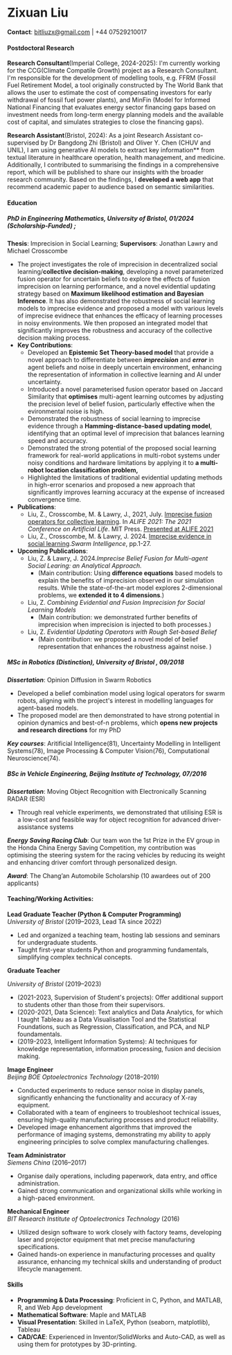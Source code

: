 # Zixuan Liu

**Contact**: [bitliuzx@gmail.com](mailto:bitliuzx@gmail.com) | +44 07529210017

#### Postdoctoral Research

**Research Consultant**(Imperial College, 2024-2025): I'm currently working for the CCG(Climate Compatile Growth) project as a Research Consultant. I'm responsible for the development of modelling tools, e.g. FFRM (Fossil Fuel Retirement Model, a tool originally constructed by The World Bank that allows the user to estimate the cost of compensating investors for early withdrawal of fossil fuel power plants), and  MinFin (Model for Informed National Financing that evaluates energy sector financing gaps based on investment needs from long-term energy planning models and the available cost of capital, and simulates strategies to close the financing gaps). 

**Research Assistant**(Bristol, 2024): As a joint Research Assistant co-supervised by Dr Bangdong Zhi (Bristol) and Oliver Y. Chen (CHUV and UNIL), I am using generative AI models to extract key information** from textual literature in healthcare operation, health management, and medicine. Additionally, I contributed to summarising the findings in a comprehensive report, which will be published to share our insights with the broader research community. Based on the findings, I **developed a web app** that recommend academic paper to audience based on semantic similarities.

#### Education

##### PhD in Engineering Mathematics, University of Bristol, 01/2024  (*Scholarship-Funded) ;*

**Thesis**: Imprecision in Social Learning; **Supervisors**: Jonathan Lawry and Michael Crosscombe

- The project investigates the role of imprecision in decentralized social learning/**collective decision-making**, developing a novel parameterized fusion operator for uncertain beliefs to explore the effects of fusion imprecision on learning performance, and a novel evidential updating strategy based on **Maximum likelihood estimation and Bayesian Inference**. It has also demonstrated the robustness of social learning models to imprecise evidence and proposed a model with various levels of imprecise evidnece that enhances the efficacy of learning processes in noisy environments. We then proposed an integrated model that significantly improves the robustness and accuracy of the collective decision making process.
- **Key Contributions**:
  - Developed an **Epistemic Set Theory-based model** that provide a novel approach to differentiate between ***imprecision*** and ***error*** in agent beliefs and noise in  deeply uncertain environment, enhancing the representation of information in collective learning and AI under uncertainty.
  - Introduced a novel parameterised fusion operator based on Jaccard Similarity that **optimises** multi-agent learning outcomes by adjusting the precision level of belief fusion, particularly effective when the evironmental noise is high.
  - Demonstrated the robustness of social learning to imprecise evidence through a **Hamming-distance-based updating model**, identifying that an optimal level of imprecision that balances learning speed and accuracy.
  - Demonstrated the strong potential of the proposed social learning framework for real-world applications in multi-robot systems under noisy conditions and hardware limitations by applying it to **a multi-robot location classification problem,** 
  - Highlighted the limitations of traditional evidential updating methods in high-error scenarios and proposed a new approach that significantly improves learning accuracy at the expense of increased convergence time.
- **Publications**:
  - Liu, Z., Crosscombe, M. & Lawry, J., 2021, July. [Imprecise fusion operators for collective learning](https://doi.org/10.1162/isal_a_00407). In *ALIFE 2021: The 2021 Conference on Artificial Life*. MIT Press. [Presented at ALIFE 2021](https://youtu.be/utbxqsin5a0?si=fY7DKUhJR3TfwBxT)
  - Liu, Z., Crosscombe, M. & Lawry, J. 2024. [Imprecise evidence in social learning](https://doi.org/10.1007/s11721-024-00238-7).*Swarm Intelligence*, pp.1-27.
- **Upcoming Publications**:
  - Liu, Z. & Lawry, J. 2024.*Imprecise Belief Fusion for Multi-agent Social Learing: an Analytical Approach.* 
    - (Main contribution: Using **difference equations** based models to explain the benefits of imprecision observed in our simulation results. While the state-of-the-art model explores 2-dimensional problems, we **extended it to 4 dimensions**.)
  - Liu, Z. *Combining Evidential and Fusion Imprecision for Social Learning Models* 
    - (Main contribution: we demonstrated further benefits of imprecision when imprecision is injected to both processes.)
  - Liu, Z. *Evidential Updating Operators with Rough Set-based Belief*
    - (Main contribution: we proposed a novel model of belief representation that enhances the robustness against noise. )

##### MSc in Robotics (*Distinction*), University of Bristol , 09/2018

***Dissertation***: Opinion Diffusion in Swarm Robotics

- Developed a belief combination model using logical operators for swarm robots, aligning with the project's interest in modelling languages for agent-based models. 
- The proposed model are then demonstrated to have strong potential in opinion dynamics and best-of-n problems, which **opens new projects and research directions** for my PhD

***Key courses***: Aritificial Intelligence(81), Uncertainty Modelling in Intelligent Systems(78), Image Processing & Computer Vision(76), Computational Neuroscience(74).

##### BSc in Vehicle Engineering, Beijing Institute of Technology, 07/2016

***Dissertation***: Moving Object Recognition with Electronically Scanning RADAR (ESR)

- Through real vehicle experiments, we demonstrated that utilising ESR is a low-cost and feasible way for object recognition for advanced driver-assistance systems

***Energy Saving Racing Club***:  Our team won the 1st Prize in the EV group in the Honda China Energy Saving Competition, my contribution was optimising the steering system for the racing vehicles by reducing its weight and enhancing driver comfort through personalized design.

***Award***: The Chang’an Automobile Scholarship (10 awardees out of 200 applicants)

#### Teaching/Working Activities:

**Lead Graduate Teacher (Python & Computer Programming)**  
*University of Bristol* (2019–2023, Lead TA since 2022)

- Led and organized a teaching team, hosting lab sessions and seminars for undergraduate students.
- Taught first-year students Python and programming fundamentals, simplifying complex technical concepts.

**Graduate Teacher**

*University of Bristol* (2019–2023)

- (2021-2023, Supervision of Student's projects): Offer additional support to students other than those from their supervisors.
- (2020-2021, Data Science): Text analytics and Data Analytics, for which I taught Tableau as a Data Visualisation Tool and the Statistical Foundations, such as Regression, Classification, and PCA, and NLP foundamentals.
- (2019-2023, Intelligent Information Systems): AI techniques for knowledge representation, information processing, fusion and decision making. 

**Image Engineer**  
*Beijing BOE Optoelectronics Technology* (2018–2019)  

- Conducted experiments to reduce sensor noise in display panels, significantly enhancing the functionality and accuracy of X-ray equipment.
- Collaborated with a team of engineers to troubleshoot technical issues, ensuring high-quality manufacturing processes and product reliability.
- Developed image enhancement algorithms that improved the performance of imaging systems, demonstrating my ability to apply engineering principles to solve complex manufacturing challenges.

**Team Administrator**  
*Siemens China* (2016–2017)  

- Organise daily operations, including paperwork, data entry, and office administration.
- Gained strong communication and organizational skills while working in a high-paced environment.

**Mechanical Engineer**  
*BIT Research Institute of Optoelectronics Technology* (2016)  

- Utilized design software to work closely with factory teams, developing laser and projector equipment that met precise manufacturing specifications.
- Gained hands-on experience in manufacturing processes and quality assurance, enhancing my technical skills and understanding of product lifecycle management.

#### Skills

- **Programming & Data Processing**: Proficient in C, Python, and MATLAB, R, and Web App development 
- **Mathematical Software**: Maple and MATLAB
- **Visual Presentation**: Skilled in LaTeX, Python (seaborn, matplotlib), Tableau
- **CAD/CAE**: Experienced in Inventor/SolidWorks and Auto-CAD, as well as using them for prototypes by 3D-printing.

